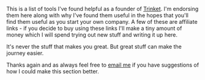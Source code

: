 This is a list of tools I've found helpful as a founder of [Trinket](http://trinket.io).  I'm endorsing them here along with why I've found them useful in the hopes that you'll find them useful as you start your own company.  A few of these are affiliate links - if you decide to buy using these links I'll make a tiny amount of money which I will spend trying out new stuff and writing it up here.

It's never the stuff that makes you great.  But great stuff can make the journey easier.

Thanks again and as always feel free to [email me](elliott+reveiws@trinket.io) if you have suggestions of how I could make this section better.